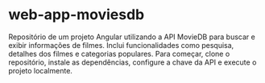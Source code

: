 # web-app-moviesdb
Repositório de um projeto Angular utilizando a API MovieDB para buscar e exibir informações de filmes. Inclui funcionalidades como pesquisa, detalhes dos filmes e categorias populares. Para começar, clone o repositório, instale as dependências, configure a chave da API e execute o projeto localmente.
